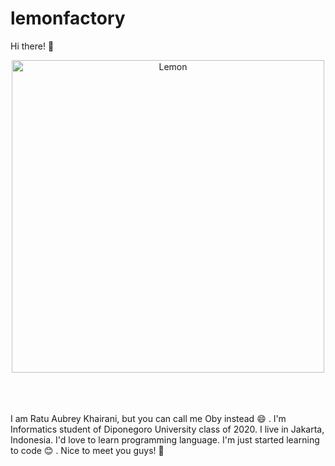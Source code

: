 # lemonfactory

Hi there! 👋

<div align="center">
<img src="https://i.ibb.co/WtBq3FZ/Whats-App-Image-2020-10-24-at-02-31-26.jpg" alt="Lemon" width="500" height="500" border="0"></a>
</div>
</br>
</br>
</br>

I am Ratu Aubrey Khairani, but you can call me Oby instead :smile: . 
I'm Informatics student of Diponegoro University class of 2020. 
I live in Jakarta, Indonesia. 
I'd love to learn programming language. 
I'm just started learning to code :blush: . 
Nice to meet you guys! :cherry_blossom:

